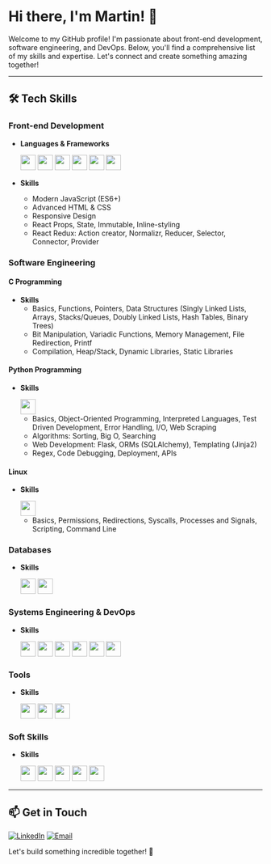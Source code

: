 # Hi there, I'm Martin! 👋

Welcome to my GitHub profile! I'm passionate about front-end development, software engineering, and DevOps. Below, you'll find a comprehensive list of my skills and expertise. Let's connect and create something amazing together!

---

## 🛠️ Tech Skills

### Front-end Development
- **Languages & Frameworks**

  <img src="https://img.shields.io/badge/JavaScript-F7DF1E?style=for-the-badge&logo=javascript&logoColor=black" height="30"/>
  <img src="https://img.shields.io/badge/TypeScript-007ACC?style=for-the-badge&logo=typescript&logoColor=white" height="30"/>
  <img src="https://img.shields.io/badge/HTML5-E34F26?style=for-the-badge&logo=html5&logoColor=white" height="30"/>
  <img src="https://img.shields.io/badge/CSS3-1572B6?style=for-the-badge&logo=css3&logoColor=white" height="30"/>
  <img src="https://img.shields.io/badge/React-61DAFB?style=for-the-badge&logo=react&logoColor=black" height="30"/>
  <img src="https://img.shields.io/badge/Redux-764ABC?style=for-the-badge&logo=redux&logoColor=white" height="30"/>
  
- **Skills**
  - Modern JavaScript (ES6+)
  - Advanced HTML & CSS
  - Responsive Design
  - React Props, State, Immutable, Inline-styling
  - React Redux: Action creator, Normalizr, Reducer, Selector, Connector, Provider

### Software Engineering

#### C Programming
- **Skills**
  - Basics, Functions, Pointers, Data Structures (Singly Linked Lists, Arrays, Stacks/Queues, Doubly Linked Lists, Hash Tables, Binary Trees)
  - Bit Manipulation, Variadic Functions, Memory Management, File Redirection, Printf
  - Compilation, Heap/Stack, Dynamic Libraries, Static Libraries

#### Python Programming
- **Skills**

  <img src="https://img.shields.io/badge/Python-3776AB?style=for-the-badge&logo=python&logoColor=white" height="30"/>

  - Basics, Object-Oriented Programming, Interpreted Languages, Test Driven Development, Error Handling, I/O, Web Scraping
  - Algorithms: Sorting, Big O, Searching
  - Web Development: Flask, ORMs (SQLAlchemy), Templating (Jinja2)
  - Regex, Code Debugging, Deployment, APIs

#### Linux
- **Skills**

  <img src="https://img.shields.io/badge/Linux-FCC624?style=for-the-badge&logo=linux&logoColor=black" height="30"/>

  - Basics, Permissions, Redirections, Syscalls, Processes and Signals, Scripting, Command Line

### Databases
- **Skills**

  <img src="https://img.shields.io/badge/SQL-4479A1?style=for-the-badge&logo=MySQL&logoColor=white" height="30"/>
  <img src="https://img.shields.io/badge/MySQL-4479A1?style=for-the-badge&logo=MySQL&logoColor=white" height="30"/>

### Systems Engineering & DevOps
- **Skills**

  <img src="https://img.shields.io/badge/DevOps-6DB33F?style=for-the-badge&logo=devops&logoColor=white" height="30"/>
  <img src="https://img.shields.io/badge/SSH-4EAA25?style=for-the-badge&logo=ssh&logoColor=white" height="30"/>
  <img src="https://img.shields.io/badge/SSL/TLS-007396?style=for-the-badge&logo=ssl&logoColor=white" height="30"/>
  <img src="https://img.shields.io/badge/HTTP/S-005571?style=for-the-badge&logo=http&logoColor=white" height="30"/>
  <img src="https://img.shields.io/badge/Nginx-009639?style=for-the-badge&logo=nginx&logoColor=white" height="30"/>
  <img src="https://img.shields.io/badge/Puppet-FFAE1A?style=for-the-badge&logo=puppet&logoColor=white" height="30"/>

### Tools
- **Skills**

  <img src="https://img.shields.io/badge/Vim-019733?style=for-the-badge&logo=vim&logoColor=white" height="30"/>
  <img src="https://img.shields.io/badge/Git-F05032?style=for-the-badge&logo=git&logoColor=white" height="30"/>
  <img src="https://img.shields.io/badge/Shell-5391FE?style=for-the-badge&logo=gnu-bash&logoColor=white" height="30"/>

### Soft Skills
- **Skills**

  <img src="https://img.shields.io/badge/Writing-2C8EBB?style=for-the-badge&logo=writing&logoColor=white" height="30"/>
  <img src="https://img.shields.io/badge/Collaboration-29A329?style=for-the-badge&logo=collaboration&logoColor=white" height="30"/>
  <img src="https://img.shields.io/badge/Whiteboarding-29A329?style=for-the-badge&logo=whiteboard&logoColor=white" height="30"/>
  <img src="https://img.shields.io/badge/Public_Speaking-00A1F1?style=for-the-badge&logo=publicspeaking&logoColor=white" height="30"/>
  <img src="https://img.shields.io/badge/Time_Management-F68C1F?style=for-the-badge&logo=timemanagement&logoColor=white" height="30"/>

---

## 📫 Get in Touch

[![LinkedIn](https://img.shields.io/badge/LinkedIn-0077B5?style=for-the-badge&logo=linkedin&logoColor=white)](https://linkedin.com/in/martinmagonazz/)
[![Email](https://img.shields.io/badge/Email-D14836?style=for-the-badge&logo=gmail&logoColor=white)](mailto:martinmagonazz@outlook.com)

Let's build something incredible together! 🚀

